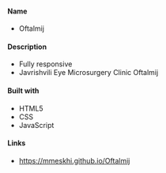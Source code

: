 #### Name

- Oftalmij

#### Description

- Fully responsive
- Javrishvili Eye Microsurgery Clinic Oftalmij

#### Built with

- HTML5
- CSS
- JavaScript

#### Links

- https://mmeskhi.github.io/Oftalmij
